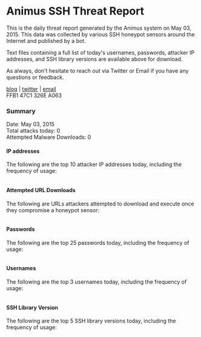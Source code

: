 # Animus SSH Threat Report

This is the daily threat report generated by the Animus system on May 03, 2015. This data was collected by various SSH honeypot sensors around the Internet and published by a bot.  

Text files containing a full list of today's usernames, passwords, attacker IP addresses, and SSH library versions are available above for download.  

As always, don't hesitate to reach out via Twitter or Email if you have any questions or feedback.  

[blog](http://morris.guru) | [twitter](https://twitter.com/andrew___morris) | [email](mailto:andrew@morris.guru)  
FFB1 47C1 326E A063  

### Summary

Date: May 03, 2015  
Total attacks today: 0  
Attempted Malware Downloads: 0 

#### IP addresses
The following are the top 10 attacker IP addresses today, including the frequency of usage:
```
```

#### Attempted URL Downloads
The following are URLs attackers attempted to download and execute once they compromise a honeypot sensor:
```
```

#### Passwords
The following are the top 25 passwords today, including the frequency of usage:
```
```

#### Usernames
The following are the top 3 usernames today, including the frequency of usage:
```
```

#### SSH Library Version
The following are the top 5 SSH library versions today, including the frequency of usage:
```
```
